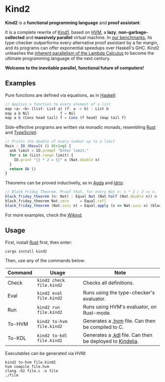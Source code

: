 Kind2
=====

**Kind2** is a **functional programming language** and **proof assistant**.

It is a complete rewrite of [Kind1](https://github.com/kindelia/kind-legacy), based on
[HVM](https://github.com/kindelia/hvm), a **lazy**, **non-garbage-collected** and **massively parallel** virtual
machine. In [our benchmarks](https://github.com/kindelia/functional-benchmarks), its type-checker outperforms every
alternative proof assistant by a far margin, and its programs can offer exponential speedups over Haskell's GHC. Kind2
unleashes the [inherent parallelism of the Lambda
Calculus](https://github.com/VictorTaelin/Symmetric-Interaction-Calculus) to become the ultimate programming language of
the next century.

**Welcome to the inevitable parallel, functional future of computers!**

Examples
--------

Pure functions are defined via equations, as in [Haskell](https://www.haskell.org/):

```javascript
// Applies a function to every element of a list
map <a> <b> (list: List a) (f: a -> b) : List b
map a b Nil              f = Nil
map a b (Cons head tail) f = Cons (f head) (map tail f)
```

Side-effective programs are written via monadic monads, resembling [Rust](https://www.rust-lang.org/) and [TypeScript](https://www.typescriptlang.org/):

```javascript
// Prints the double of every number up to a limit
Main : IO (Result () String) {
  ask limit = IO.prompt "Enter limit:"
  for x in (List.range limit) {
    IO.print "{} * 2 = {}" x (Nat.double x)
  }
  return Ok ()
}
```

Theorems can be proved inductivelly, as in [Agda](https://wiki.portal.chalmers.se/agda/pmwiki.php) and [Idris](https://www.idris-lang.org/):

```javascript
// Black Friday Theorem. Proof that, for every Nat n: n * 2 / 2 == n.
black_friday_theorem (n: Nat) : Equal Nat (Nat.half (Nat.double n)) n
black_friday_theorem Nat.zero     = Equal.refl
black_friday_theorem (Nat.succ n) = Equal.apply (x => Nat.succ x) (black_friday_theorem n)
```

For more examples, check the [Wikind](https://github.com/kindelia/wikind).

Usage
-----

First, install [Rust](https://www.rust-lang.org/tools/install) first, then enter:

```
cargo install kind2
```

Then, use any of the commands below:

Command    | Usage                     | Note
---------- | ------------------------- | --------------------------------------------------------------
Check      | `kind2 check  file.kind2` | Checks all definitions.
Eval       | `kind2 eval   file.kind2` | Runs using the type-checker's evaluator.
Run        | `kind2 run    file.kind2` | Runs using HVM's evaluator, on Rust-mode.
To-HVM     | `kind2 to-hvm file.kind2` | Generates a [.hvm](https://github.com/kindelia/hvm) file. Can then be compiled to C.
To-KDL     | `kind2 to-kdl file.kind2` | Generates a [.kdl](https://github.com/kindelia/kindelia) file. Can then be deployed to [Kindelia](https://github.com/kindelia/kindelia).

Executables can be generated via HVM:

```
kind2 to-hvm file.kind2
hvm compile file.hvm
clang -O2 file.c -o file
./file
```
